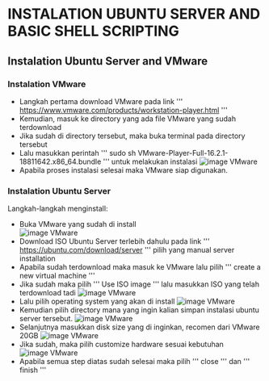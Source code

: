 # INSTALATION UBUNTU SERVER AND BASIC SHELL SCRIPTING
## Instalation Ubuntu Server and VMware
### Instalation VMware
- Langkah pertama download VMware pada link ''' https://www.vmware.com/products/workstation-player.html '''
- Kemudian, masuk ke directory yang ada file VMware yang sudah terdownload
- Jika sudah di directory tersebut, maka buka terminal pada directory tersebut
- Lalu masukkan perintah ''' sudo sh VMware-Player-Full-16.2.1-18811642.x86_64.bundle ''' untuk melakukan instalasi
![image VMware]() <br>
- Apabila proses instalasi selesai maka VMware siap digunakan.
  
### Instalation Ubuntu Server
Langkah-langkah menginstall: <br>
- Buka VMware yang sudah di install <br>
![image VMware]() <br>
- Download ISO Ubuntu Server terlebih dahulu pada link ''' https://ubuntu.com/download/server ''' pilih yang manual server installation
- Apabila sudah terdownload maka masuk ke VMware lalu pilih ''' create a new virtual machine '''
- Jika sudah maka pilih ''' Use ISO image ''' lalu masukkan ISO yang telah terdownload tadi
![image VMware]() <br>
- Lalu pilih operating system yang akan di install
![image VMware]() <br>
- Kemudian pilih directory mana yang ingin kalian simpan instalasi ubuntu server tersebut.
![image VMware]() <br>
- Selanjutnya masukkan disk size yang di inginkan, recomen dari VMware 20GB
![image VMware]() <br>
- Jika sudah, maka pilih customize hardware sesuai kebutuhan
![image VMware]() <br>
- Apabila semua step diatas sudah selesai maka pilih ''' close ''' dan ''' finish '''